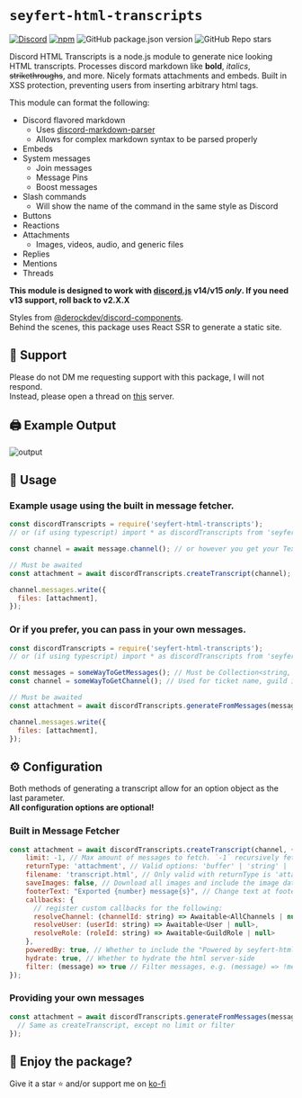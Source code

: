 # `seyfert-html-transcripts`

[![Discord](https://img.shields.io/discord/555474311637499955?label=discord)](https://discord.gg/4JmKY8wgB6)
[![npm](https://img.shields.io/npm/dw/seyfert-html-transcripts)](http://npmjs.org/package/seyfert-html-transcripts)
![GitHub package.json version](https://img.shields.io/github/package-json/v/Ganyu-Studios/seyfert-html-transcripts)
![GitHub Repo stars](https://img.shields.io/github/stars/Ganyu-Studios/seyfert-html-transcripts?style=social)

Discord HTML Transcripts is a node.js module to generate nice looking HTML transcripts. Processes discord markdown like **bold**, _italics_, ~~strikethroughs~~, and more. Nicely formats attachments and embeds. Built in XSS protection, preventing users from inserting arbitrary html tags.

This module can format the following:

- Discord flavored markdown
  - Uses [discord-markdown-parser](https://github.com/ItzDerock/discord-markdown-parser)
  - Allows for complex markdown syntax to be parsed properly
- Embeds
- System messages
  - Join messages
  - Message Pins
  - Boost messages
- Slash commands
  - Will show the name of the command in the same style as Discord
- Buttons
- Reactions
- Attachments
  - Images, videos, audio, and generic files
- Replies
- Mentions
- Threads

**This module is designed to work with [discord.js](https://discord.js.org/#/) v14/v15 _only_. If you need v13 support, roll back to v2.X.X**

Styles from [@derockdev/discord-components](https://github.com/ItzDerock/discord-components).  
Behind the scenes, this package uses React SSR to generate a static site.

## 👋 Support

Please do not DM me requesting support with this package, I will not respond.  
Instead, please open a thread on [this](https://discord.gg/MZQN8QMJg8) server.

## 🖨️ Example Output

![output](https://derock.media/r/6G6FIl.gif)

## 📝 Usage

### Example usage using the built in message fetcher.

```js
const discordTranscripts = require('seyfert-html-transcripts');
// or (if using typescript) import * as discordTranscripts from 'seyfert-html-transcripts';

const channel = await message.channel(); // or however you get your TextChannel

// Must be awaited
const attachment = await discordTranscripts.createTranscript(channel);

channel.messages.write({
  files: [attachment],
});
```

### Or if you prefer, you can pass in your own messages.

```js
const discordTranscripts = require('seyfert-html-transcripts');
// or (if using typescript) import * as discordTranscripts from 'seyfert-html-transcripts';

const messages = someWayToGetMessages(); // Must be Collection<string, Message> or Message[]
const channel = someWayToGetChannel(); // Used for ticket name, guild icon, and guild name

// Must be awaited
const attachment = await discordTranscripts.generateFromMessages(messages, channel);

channel.messages.write({
  files: [attachment],
});
```

## ⚙️ Configuration

Both methods of generating a transcript allow for an option object as the last parameter.  
**All configuration options are optional!**

### Built in Message Fetcher

```js
const attachment = await discordTranscripts.createTranscript(channel, {
    limit: -1, // Max amount of messages to fetch. `-1` recursively fetches.
    returnType: 'attachment', // Valid options: 'buffer' | 'string' | 'attachment' Default: 'attachment' OR use the enum ExportReturnType
    filename: 'transcript.html', // Only valid with returnType is 'attachment'. Name of attachment.
    saveImages: false, // Download all images and include the image data in the HTML (allows viewing the image even after it has been deleted) (! WILL INCREASE FILE SIZE !)
    footerText: "Exported {number} message{s}", // Change text at footer, don't forget to put {number} to show how much messages got exported, and {s} for plural
    callbacks: {
      // register custom callbacks for the following:
      resolveChannel: (channelId: string) => Awaitable<AllChannels | null>,
      resolveUser: (userId: string) => Awaitable<User | null>,
      resolveRole: (roleId: string) => Awaitable<GuildRole | null>
    },
    poweredBy: true, // Whether to include the "Powered by seyfert-html-transcripts" footer
    hydrate: true, // Whether to hydrate the html server-side
    filter: (message) => true // Filter messages, e.g. (message) => !message.author.bot
});
```

### Providing your own messages

```js
const attachment = await discordTranscripts.generateFromMessages(messages, channel, {
  // Same as createTranscript, except no limit or filter
});
```

## 🤝 Enjoy the package?

Give it a star ⭐ and/or support me on [ko-fi](https://ko-fi.com/justevil)

